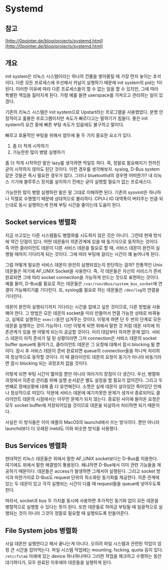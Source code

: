 # Systemd

## 참고

[http://0pointer.de/blog/projects/systemd.html](http://0pointer.de/blog/projects/systemd.html)

## 개요

init system은 리눅스 시스템이라는 하나의 건물을 쌓아올릴 때 가장 먼저 놓이는 초석이다. 다른 모든 프로세스에 우선해서 커널이 실행하기 때문에 init system의 pid는 1이 된다. 이러한 이유에 따라 다른 프로세스들이 할 수 없는 일을 할 수 있지만, 그에 따라 특별한 책임을 짊어지게 된다. 가령 예를 들면 userspace를 가져오고 관리하는 일이 있겠다.

기존의 리눅스 시스템은 init system으로 Upstart라는 프로그램을 사용했었다. 분명 안정적이고 훌륭한 프로그램이지만 속도가 빠르다고는 말하기가 힘들다. 좋은 init system의 요건 중에 빠른 부팅 속도가 있음에도 불구하고 말이다.

빠르고 효율적인 부팅을 위해서 염두에 둘 두 가지 중요한 요소가 있다.

1. 좀 더 적게 시작하기
2. 가능한한 많이 병렬 실행하기

좀 더 적게 시작하란 말은 lazy를 생각하면 딱일듯 하다. 즉, 정말로 필요해지기 전까진 굳이 시작하지 않아도 된단 것이다. 이런 경우를 생각해보자. syslog, D-Bus system같은 것들은 즉시 필요한 경우가 많다. 그러나 bluetoothd의 경우엔 어떠한가? 내 리눅스 기기에 블루투스 장치를 설치하기 전에는 굳이 실행할 필요가 없는 프로세스다.

가능한한 많이 병렬 실행하란 말은 말 그대로 이해하면 된다. 기존의 sysvinit은 하나하나 직렬로 수행했기 때문에 상대적으로 불리하다. CPU나 IO 대역폭이 버텨주는 만큼 되는대로 동시 실행하는게 전체 부팅 시간을 줄이는데 도움이 된다.

## Socket services 병렬화

지금 쓰고있는 다른 시스템들도 병렬화를 시도하지 않은 것은 아니다. 그런데 현재 방식에 약간 단점이 있다. 어떤 데몬들이 의존관계에 있을 때 동기식으로 동작하는 것이다. 즉 어떤 클라이언트 데몬이 다른 서비스 데몬을 필요로 할 때, 서비스 데몬이 완전히 실행될 때까지 기다리게 되는 것이다. 그에 따라 부팅에 걸리는 시간이 꽤 늘어나게 된다.

그럼 어떻게 필요한 서비스 데몬이 완전히 실행되었는지 판단하는 걸까? 전통적인 Unix 데몬들은 여기에 AF\_UNIX Socket을 사용한다. 즉, 각 데몬들은 자신의 서비스가 준비 완료되면 그에 따라 socket connection을 가능하게 만드는 것으로 표현하는 것이다. 예를 들어, D-Bus를 필요로 하는 데몬들은 `/var/run/dbus/system_bus_socket`에 연결이 가능해지기를 기다린다. 또, syslog를 필요로 하는 데몬들은 `/dev/log`의 연결을 기다린다.

데몬이 완전히 실행되기까지 기다리는 시간을 없애고 싶은 것이므로, 다른 방법을 사용해야 한다. 그 방법은 모든 데몬의 socket을 미리 만들어서 연결 가능한 상태로 바꿔놓고, 실제로 실행하는 `exec()`동안 넘겨주는 것이다. 이렇게 하면 단 두 번의 단계로 모든 데몬을 실행하는 것이 가능하다. 다만 이렇게 되면 위에서 말한 것 처럼 데몬 사이에 의존관계가 있을 땐 어떻게 되는지 궁금할 것이다. 미리 대답부터 하자면 문제 없다. 서비스 데몬이 아직 준비가 덜 된 상황이라면 그저 connection은 서비스 데몬의 socket buffer queue에 들어가고, 클라이언트 데몬은 그 요청에 대해서 잠시 blocking 될 뿐이다. 잠시 후 서비스 데몬이 준비 완료되면 queue의 connection들을 하나씩 처리하여 정상적으로 동작할 것이다. 이 때 클라이언트 데몬의 요청이 동기가 아니라 비동기라면 잠시 blocking 되는 과정조차 없을 것이다.

이렇게 되면 부팅 시간이 짧아질 뿐만 아니라 여러가지 장점이 더 생긴다. 우선, 병렬화 과정에서 의존성 관리를 위해 실행 순서같은 별도 설정을 할 필요가 없어진다. 그리고 두 번째로 장애상황에 대해 좀 더 유연해진다. 소켓은 실제 데몬이 살아있던 죽어있던 언제나 정상적으로 떠있다. 덕분에 서비스 데몬에 예기치못한 문제가 생겨서 종료되어도 클라이언트 데몬의 시점에서는 아무런 문제가 되지 않는다. 종료된 사이에 들어온 요청은 모두 socket buffer에 저장되어있을 것이므로 데몬을 되살려서 처리하면 되기 때문이다.

사실은 이 방식들은 이미 애플의 MacOS의 launchd에서 쓰는 방식이다. 뿐만 아니라 launchd보다 더 오래된 inetd도 이와 비슷한 방식을 사용했다.

## Bus Services 병렬화

현대적인 리눅스 데몬들은 위에서 말한 AF\_UNIX socket보다는 D-Bus를 이용한다. 여기에도 위에서 말한 해결법이 통용된다. 왜냐하면 D-Bus에서 이미 관련 기능들을 제공하기 때문이다. 데몬들은 access가 발생하면 그제서야 실행된다. 그리고 socket 방식과 마찬가지로 D-Bus도 request 단위의 최소화된 동기화를 제공한다. 의존 관계에 있는 두 데몬이 있고 각각 실행되는 시간이 다를 때 request들을 queue에 넣어두도록 한다.

따라서, socket과 bus 두 가지를 동시에 사용하면 추가적인 동기화 없이 모든 데몬을 병렬적으로 실행할 수 있다는 뜻이 된다. 또한 데몬들로 하여금 부팅될 때 일괄적으로 실행되는 것이 아니라 그것이 정말로 필요할 때 실행되도록 만들어준다.

## File System jobs 병렬화

사실 데몬만 실행한다고 해서 끝나는게 아니다. 오히려 파일 시스템과 관련된 작업이 엄청 큰 시간을 잡아먹는다. 파일 시스템 작업에는 mounting, fscking, quota 등이 있다. `/etc/fstab` 아래에 있는 device 하나하나마다 그러한 작업을 체크하고 수행하는 동안 대기하다가, 모두 완료된 이후에야 데몬들을 실행하게 된다.


